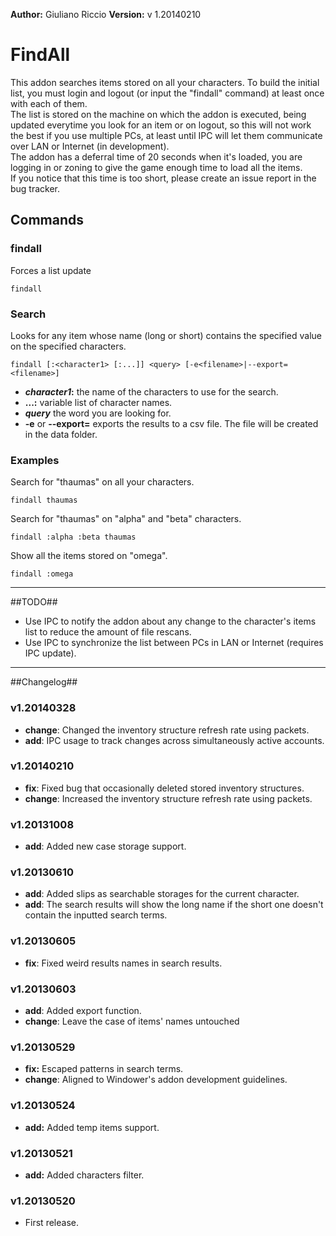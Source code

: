 **Author:** Giuliano Riccio
**Version:** v 1.20140210

# FindAll #

This addon searches items stored on all your characters. To build the initial list, you must login and logout (or input the "findall" command) at least once with each of them.  
The list is stored on the machine on which the addon is executed, being updated everytime you look for an item or on logout, so this will not work the best if you use multiple PCs, at least until IPC will let them communicate over LAN or Internet (in development).  
The addon has a deferral time of 20 seconds when it's loaded, you are logging in or zoning to give the game enough time to load all the items.  
If you notice that this time is too short, please create an issue report in the bug tracker.

## Commands ##
### findall ###
Forces a list update

```
findall
```

### Search ###
Looks for any item whose name (long or short) contains the specified value on the specified characters.

```
findall [:<character1> [:...]] <query> [-e<filename>|--export=<filename>]
```
* **_character1_:** the name of the characters to use for the search.
* **...:** variable list of character names.
* **_query_** the word you are looking for.
* **-e<filename>** or **--export=<filename>** exports the results to a csv file. The file will be created in the data folder.

### Examples ###
Search for "thaumas" on all your characters.

```
findall thaumas
```
Search for "thaumas" on "alpha" and "beta" characters.

```
findall :alpha :beta thaumas
```
Show all the items stored on "omega".

```
findall :omega
```

----

##TODO##

- Use IPC to notify the addon about any change to the character's items list to reduce the amount of file rescans.
- Use IPC to synchronize the list between PCs in LAN or Internet (requires IPC update).

----

##Changelog##
### v1.20140328 ###
* **change**: Changed the inventory structure refresh rate using packets.
* **add**: IPC usage to track changes across simultaneously active accounts.

### v1.20140210 ###
* **fix**: Fixed bug that occasionally deleted stored inventory structures.
* **change**: Increased the inventory structure refresh rate using packets.

### v1.20131008 ###
* **add**: Added new case storage support.

### v1.20130610 ###
* **add**: Added slips as searchable storages for the current character.
* **add**: The search results will show the long name if the short one doesn't contain the inputted search terms.

### v1.20130605 ###
* **fix**: Fixed weird results names in search results.

### v1.20130603 ###
* **add**: Added export function.
* **change**: Leave the case of items' names untouched

### v1.20130529 ###
* **fix:** Escaped patterns in search terms.
* **change**: Aligned to Windower's addon development guidelines.

### v1.20130524 ###
* **add:** Added temp items support.

### v1.20130521 ###
* **add:** Added characters filter.

### v1.20130520 ###
* First release.
